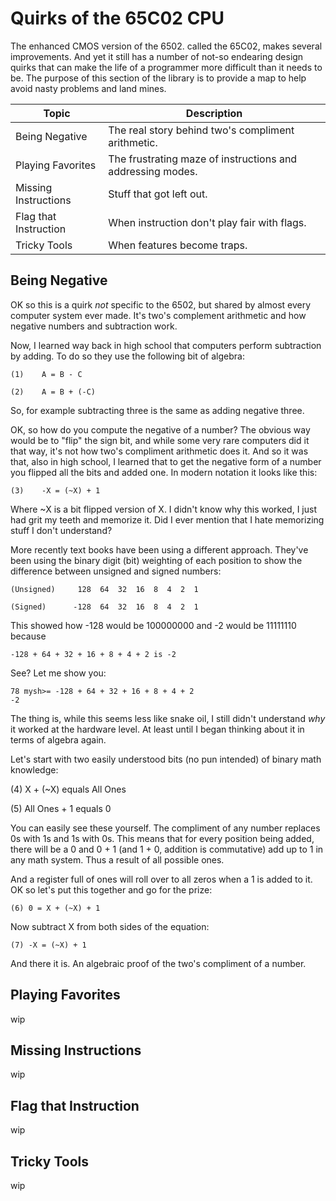 # Quirks of the 65C02 CPU

The enhanced CMOS version of the 6502. called the 65C02, makes several
improvements. And yet it still has a number of not-so endearing design quirks
that can make the life of a programmer more difficult than it needs to be. The
purpose of this section of the library is to provide a map to help avoid
nasty problems and land mines.

Topic                 | Description
----------------------|-------------------
Being Negative        | The real story behind two's compliment arithmetic.
Playing Favorites     | The frustrating maze of instructions and addressing modes.
Missing Instructions  | Stuff that got left out.
Flag that Instruction | When instruction don't play fair with flags.
Tricky Tools          | When features become traps.

## Being Negative

OK so this is a quirk _not_ specific to the 6502, but shared by almost every
computer system ever made. It's two's complement arithmetic and how negative
numbers and subtraction work.

Now, I learned way back in high school that computers perform subtraction by
adding. To do so they use the following bit of algebra:

    (1)    A = B - C

    (2)    A = B + (-C)

So, for example subtracting three is the same as adding negative three.

OK, so how do you compute the negative of a number? The obvious way would be to
"flip" the sign bit, and while some very rare computers did it that way, it's
not how two's compliment arithmetic does it. And so it was that, also in high
school, I learned that to get the negative form of a number you flipped all the
bits and added one. In modern notation it looks like this:

    (3)    -X = (~X) + 1

Where ~X is a bit flipped version of X. I didn't know why this worked, I just
had grit my teeth and memorize it. Did I ever mention that I hate memorizing
stuff I don't understand?

More recently text books have been using a different approach. They've been
using the binary digit (bit) weighting of each position to show the difference
between unsigned and signed numbers:

    (Unsigned)     128  64  32  16  8  4  2  1

    (Signed)      -128  64  32  16  8  4  2  1

This showed how -128 would be 100000000 and -2 would be 11111110 because

    -128 + 64 + 32 + 16 + 8 + 4 + 2 is -2

See? Let me show you:

    78 mysh>= -128 + 64 + 32 + 16 + 8 + 4 + 2
    -2

The thing is, while this seems less like snake oil, I still didn't understand
_why_ it worked at the hardware level. At least until I began thinking about
it in terms of algebra again.

Let's start with two easily understood bits (no pun intended) of binary math
knowledge:

   (4) X + (~X) equals All Ones

   (5) All Ones + 1 equals 0

You can easily see these yourself. The compliment of any number replaces 0s
with 1s and 1s with 0s. This means that for every position being added, there
will be a 0 and 0 + 1 (and 1 + 0, addition is commutative) add up to 1
in any math system. Thus a result of all possible ones.

And a register full of ones will roll over to all zeros when a 1 is added to
it. OK so let's put this together and go for the prize:

    (6) 0 = X + (~X) + 1

Now subtract X from both sides of the equation:

    (7) -X = (~X) + 1

And there it is. An algebraic proof of the two's compliment of a number.

## Playing Favorites

wip

## Missing Instructions

wip

## Flag that Instruction

wip

## Tricky Tools

wip
